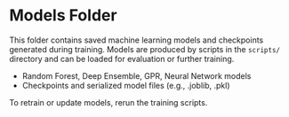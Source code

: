 # Models Folder

This folder contains saved machine learning models and checkpoints generated during training. Models are produced by scripts in the `scripts/` directory and can be loaded for evaluation or further training.

- Random Forest, Deep Ensemble, GPR, Neural Network models
- Checkpoints and serialized model files (e.g., .joblib, .pkl)

To retrain or update models, rerun the training scripts.